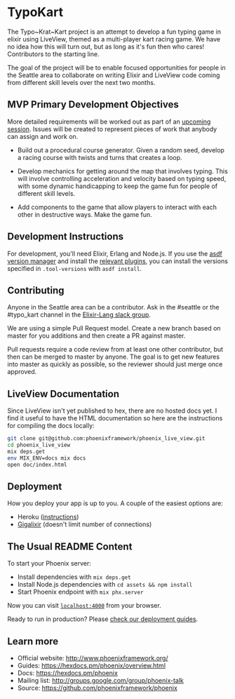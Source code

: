 # TypoKart

The Typo~Krat~Kart project is an attempt to develop a fun typing game in elixir using LiveView, themed as a multi-player kart racing game. We have no idea how this will turn out, but as long as it's fun then who cares! Contributors to the starting line.

The goal of the project will be to enable focused opportunities for people in the Seattle area to collaborate on writing Elixir and LiveView code coming from different skill levels over the next two months.

## MVP Primary Development Objectives

More detailed requirements will be worked out as part of an [upcoming session](https://github.com/elixir-sea/typo_kart/wiki/In-Person-Availability#upcoming-sessions). Issues will be created to represent pieces of work that anybody can assign and work on.

  * Build out a procedural course generator. Given a random seed, develop a racing course with twists and turns that creates a loop.

  * Develop mechanics for getting around the map that involves typing. This will involve controlling acceleration and velocity based on typing speed, with some dynamic handicapping to keep the game fun for people of different skill levels.

* Add components to the game that allow players to interact with each other in destructive ways. Make the game fun.

## Development Instructions

For development, you'll need Elixir, Erlang and Node.js. If you use the [asdf version manager](https://github.com/asdf-vm/asdf) and install the [relevant plugins](https://asdf-vm.com/#/plugins-all?id=plugin-list), you can install the versions specified in `.tool-versions` with `asdf install`.

## Contributing

Anyone in the Seattle area can be a contributor. Ask in the #seattle or the #typo_kart channel in the [Elixir-Lang slack group](https://elixir-slackin.herokuapp.com/).

We are using a simple Pull Request model. Create a new branch based on master for you additions and then create a PR against master.

Pull requests require a code review from at least one other contributor, but then can be merged to master by anyone. The goal is to get new features into master as quickly as possible, so the reviewer should just merge once approved.

## LiveView Documentation

Since LiveView isn't yet published to hex, there are no hosted docs yet. I find it useful to have the HTML documentation
so here are the instructions for compiling the docs locally:

```bash
git clone git@github.com:phoenixframework/phoenix_live_view.git
cd phoenix_live_view
mix deps.get
env MIX_ENV=docs mix docs
open doc/index.html
```

## Deployment

How you deploy your app is up to you. A couple of the easiest options are:

- Heroku ([instructions](https://hexdocs.pm/phoenix/heroku.html))
- [Gigalixir](https://gigalixir.com/) (doesn't limit number of connections)

## The Usual README Content

To start your Phoenix server:

  * Install dependencies with `mix deps.get`
  * Install Node.js dependencies with `cd assets && npm install`
  * Start Phoenix endpoint with `mix phx.server`

Now you can visit [`localhost:4000`](http://localhost:4000) from your browser.

Ready to run in production? Please [check our deployment guides](https://hexdocs.pm/phoenix/deployment.html).

## Learn more

  * Official website: http://www.phoenixframework.org/
  * Guides: https://hexdocs.pm/phoenix/overview.html
  * Docs: https://hexdocs.pm/phoenix
  * Mailing list: http://groups.google.com/group/phoenix-talk
  * Source: https://github.com/phoenixframework/phoenix
